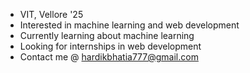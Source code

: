 - VIT, Vellore '25
- Interested in machine learning and web development
- Currently learning about machine learning
- Looking for internships in web development
- Contact me @ hardikbhatia777@gmail.com

<!---
xSeven07/xSeven07 is a ✨ special ✨ repository because its `README.md` (this file) appears on your GitHub profile.
You can click the Preview link to take a look at your changes.
--->
